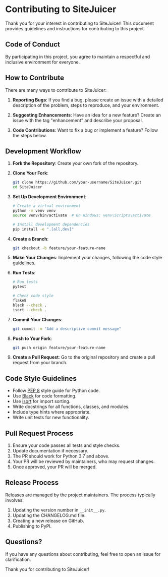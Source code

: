 # Contributing to SiteJuicer

Thank you for your interest in contributing to SiteJuicer! This document provides guidelines and instructions for contributing to this project.

## Code of Conduct

By participating in this project, you agree to maintain a respectful and inclusive environment for everyone.

## How to Contribute

There are many ways to contribute to SiteJuicer:

1. **Reporting Bugs**: If you find a bug, please create an issue with a detailed description of the problem, steps to reproduce, and your environment.

2. **Suggesting Enhancements**: Have an idea for a new feature? Create an issue with the tag "enhancement" and describe your proposal.

3. **Code Contributions**: Want to fix a bug or implement a feature? Follow the steps below.

## Development Workflow

1. **Fork the Repository**: Create your own fork of the repository.

2. **Clone Your Fork**: 
   ```bash
   git clone https://github.com/your-username/SiteJuicer.git
   cd SiteJuicer
   ```

3. **Set Up Development Environment**:
   ```bash
   # Create a virtual environment
   python -m venv venv
   source venv/bin/activate  # On Windows: venv\Scripts\activate
   
   # Install development dependencies
   pip install -e ".[all,dev]"
   ```

4. **Create a Branch**:
   ```bash
   git checkout -b feature/your-feature-name
   ```

5. **Make Your Changes**: Implement your changes, following the code style guidelines.

6. **Run Tests**:
   ```bash
   # Run tests
   pytest
   
   # Check code style
   flake8
   black --check .
   isort --check .
   ```

7. **Commit Your Changes**:
   ```bash
   git commit -m "Add a descriptive commit message"
   ```

8. **Push to Your Fork**:
   ```bash
   git push origin feature/your-feature-name
   ```

9. **Create a Pull Request**: Go to the original repository and create a pull request from your branch.

## Code Style Guidelines

- Follow [PEP 8](https://www.python.org/dev/peps/pep-0008/) style guide for Python code.
- Use [Black](https://black.readthedocs.io/) for code formatting.
- Use [isort](https://pycqa.github.io/isort/) for import sorting.
- Write docstrings for all functions, classes, and modules.
- Include type hints where appropriate.
- Write unit tests for new functionality.

## Pull Request Process

1. Ensure your code passes all tests and style checks.
2. Update documentation if necessary.
3. The PR should work for Python 3.7 and above.
4. Your PR will be reviewed by maintainers, who may request changes.
5. Once approved, your PR will be merged.

## Release Process

Releases are managed by the project maintainers. The process typically involves:

1. Updating the version number in `__init__.py`.
2. Updating the CHANGELOG.md file.
3. Creating a new release on GitHub.
4. Publishing to PyPI.

## Questions?

If you have any questions about contributing, feel free to open an issue for clarification.

Thank you for contributing to SiteJuicer! 